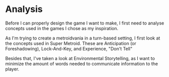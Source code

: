 # Analysis

Before I can properly design the game I want to make, I first need to analyse concepts used in the games I chose as my inspiration.

As I'm trying to create a metroidvania in a turn-based setting, I first look at the concepts used in Super Metroid. These are Anticipation (or Foreshadowing), Lock-And-Key, and Experience, "Don't Tell"

Besides that, I've taken a look at Environmental Storytelling, as I want to minimize the amount of words needed to communicate information to the player.
